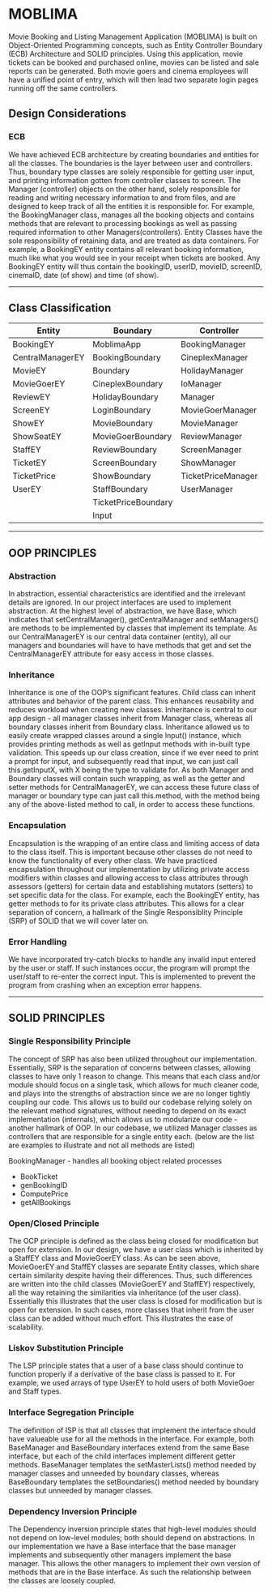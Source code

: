 # MOBLIMA
Movie Booking and Listing Management Application (MOBLIMA) is built on Object-Oriented Programming concepts, such as Entity Controller Boundary (ECB) Architecture and SOLID principles.
Using this application, movie tickets can be booked and purchased online, movies can be listed and sale reports can be generated. Both movie goers and cinema employees will have a unified point of entry, which will then lead two separate login pages running off the same controllers.

## Design Considerations
### ECB
We have achieved ECB architecture by creating boundaries and entities for all the classes. The boundaries is the layer between user and controllers. Thus, boundary type classes are solely responsible for getting user input, and printing information gotten from controller classes to screen. The Manager (controller) objects on the other hand, solely responsible for reading and writing necessary information to and from files, and are designed to keep track of all the entities it is responsible for. For example, the BookingManager class, manages all the booking objects and contains methods that are relevant to processing bookings as well as passing required information to other Managers(controllers). Entity Classes have the sole responsibility of retaining data, and are treated as data containers. For example, a BookingEY entity contains all relevant booking information, much like what you would see in your receipt when tickets are booked. Any BookingEY entity will thus contain the bookingID, userID, movieID, screenID, cinemaID, date (of show) and time (of show).

<hr>

## Class Classification

<table class="tg">
<thead>
  <tr>
    <th class="tg-0lax">Entity</th>
    <th class="tg-0lax">Boundary</th>
    <th class="tg-0lax">Controller</th>
    <th class="tg-0lax">Enum</th>
    <th class="tg-0lax">Interface</th>
  </tr>
</thead>
<tbody>
  <tr>
    <td class="tg-0lax">BookingEY</td>
    <td class="tg-0lax">MoblimaApp</td>
    <td class="tg-0lax">BookingManager</td>
    <td class="tg-0lax">cineplexTypeEN</td>
    <td class="tg-0lax">Base</td>
  </tr>
  <tr>
    <td class="tg-0lax">CentralManagerEY</td>
    <td class="tg-0lax">BookingBoundary</td>
    <td class="tg-0lax">CineplexManager</td>
    <td class="tg-0lax">DayTypeEN</td>
    <td class="tg-0lax">BaseBoundary</td>
  </tr>
  <tr>
    <td class="tg-0lax">MovieEY</td>
    <td class="tg-0lax">Boundary</td>
    <td class="tg-0lax">HolidayManager</td>
    <td class="tg-0lax">MovieGoerAgeEN</td>
    <td class="tg-0lax">BaseManager</td>
  </tr>
  <tr>
    <td class="tg-0lax">MovieGoerEY</td>
    <td class="tg-0lax">CineplexBoundary</td>
    <td class="tg-0lax">IoManager</td>
    <td class="tg-0lax">MovieRatingEN</td>
    <td class="tg-0lax"></td>
  </tr>
  <tr>
    <td class="tg-0lax">ReviewEY</td>
    <td class="tg-0lax">HolidayBoundary</td>
    <td class="tg-0lax">Manager</td>
    <td class="tg-0lax">MovieTypeEN</td>
    <td class="tg-0lax"></td>
  </tr>
  <tr>
    <td class="tg-0lax">ScreenEY</td>
    <td class="tg-0lax">LoginBoundary</td>
    <td class="tg-0lax">MovieGoerManager</td>
    <td class="tg-0lax">RatingScaleEN</td>
    <td class="tg-0lax"></td>
  </tr>
  <tr>
    <td class="tg-0lax">ShowEY</td>
    <td class="tg-0lax">MovieBoundary</td>
    <td class="tg-0lax">MovieManager</td>
    <td class="tg-0lax">ScreenClassEN</td>
    <td class="tg-0lax"></td>
  </tr>
  <tr>
    <td class="tg-0lax">ShowSeatEY</td>
    <td class="tg-0lax">MovieGoerBoundary</td>
    <td class="tg-0lax">ReviewManager</td>
    <td class="tg-0lax">ShowStatusEN</td>
    <td class="tg-0lax"></td>
  </tr>
  <tr>
    <td class="tg-0lax">StaffEY</td>
    <td class="tg-0lax">ReviewBoundary</td>
    <td class="tg-0lax">ScreenManager</td>
    <td class="tg-0lax">UserTypeEN</td>
    <td class="tg-0lax"></td>
  </tr>
  <tr>
    <td class="tg-0lax">TicketEY</td>
    <td class="tg-0lax">ScreenBoundary</td>
    <td class="tg-0lax">ShowManager</td>
    <td class="tg-0lax"></td>
    <td class="tg-0lax"></td>
  </tr>
  <tr>
    <td class="tg-0lax">TicketPrice</td>
    <td class="tg-0lax">ShowBoundary</td>
    <td class="tg-0lax">TicketPriceManager</td>
    <td class="tg-0lax"></td>
    <td class="tg-0lax"></td>
  </tr>
  <tr>
    <td class="tg-0lax">UserEY</td>
    <td class="tg-0lax">StaffBoundary</td>
    <td class="tg-0lax">UserManager</td>
    <td class="tg-0lax"></td>
    <td class="tg-0lax"></td>
  </tr>
  <tr>
    <td class="tg-0lax"></td>
    <td class="tg-0lax">TicketPriceBoundary</td>
    <td class="tg-0lax"></td>
    <td class="tg-0lax"></td>
    <td class="tg-0lax"></td>
  </tr>
  <tr>
    <td class="tg-0lax"></td>
    <td class="tg-0lax">Input</td>
    <td class="tg-0lax"></td>
    <td class="tg-0lax"></td>
    <td class="tg-0lax"></td>
  </tr>
</tbody>
</table>

<hr>

## OOP PRINCIPLES

### Abstraction
In abstraction, essential characteristics are identified and the irrelevant details are ignored. In our project interfaces are used to implement abstraction. At the highest level of abstraction, we have Base, which indicates that setCentralManager(), getCentralManager and setManagers() are methods to be implemented by classes that implement its template. As our CentralManagerEY is our central data container (entity), all our managers and boundaries will have to have methods that get and set the CentralManagerEY attribute for easy access in those classes.

### Inheritance
Inheritance is one of the OOP’s significant features. Child class can inherit attributes and behavior of the parent class. This enhances reusability and reduces workload when creating new classes. Inheritance is central to our app design - all manager classes inherit from Manager class, whereas all boundary classes inherit from Boundary class. Inheritance allowed us to easily create wrapped classes around a single Input() instance, which provides printing methods as well as getInput methods with in-built type validation.
This speeds up our class creation, since if we ever need to print a prompt for input, and subsequently read that input, we can just call this.getInputX, with X being the type to validate for.
As both Manager and Boundary classes will contain such wrapping, as well as the getter and setter methods for CentralManagerEY, we can access these future class of manager or boundary type can just call this.method, with the method being any of the above-listed method to call, in order to access these functions.

### Encapsulation
Encapsulation is the wrapping of an entire class and limiting access of data to the class itself. This is important because other classes do not need to know the functionality of every other class. We have practiced encapsulation throughout our implementation by utilizing private access modifiers within classes and allowing access to class attributes through assessors (getters) for certain data and establishing mutators (setters) to set specific data for the class. For example, each the BookingEY entity, has getter methods to for its private class attributes. This allows for a clear separation of concern, a hallmark of the Single Responsiblity Principle (SRP) of SOLID that we will cover later on.

### Error Handling
We have incorporated try-catch blocks to handle any invalid input entered by the user or staff. If such instances occur, the program will prompt the user/staff to re-enter the correct input. This is implemented to prevent the program from crashing when an exception error happens.

<hr>

## SOLID PRINCIPLES

### Single Responsibility Principle
The concept of SRP has also been utilized throughout our implementation. Essentially, SRP is the separation of concerns between classes, allowing classes to have only 1 reason to change. This means that each class and/or module should focus on a single task, which allows for much cleaner code, and plays into the strengths of abstraction since we are no longer tightly coupling our code. This allows us to build our codebase relying solely on the relevant method signatures, without needing to depend on its exact implementation (internals), which allows us to modularize our code - another hallmark of OOP. In our codebase, we utilized Manager classes as controllers that are responsible for a single entity each. (below are the list are examples to illustrate and not all methods are listed)

BookingManager - handles all booking object related processes
- BookTicket
- genBookingID
- ComputePrice
- getAllBookings

### Open/Closed Principle
The OCP principle is defined as the class being closed for modification but open for extension. In our design, we have a user class which is inherited by a StaffEY class and MovieGoerEY class. As can be seen above, MovieGoerEY and StaffEY classes are separate Entity classes, which share certain similarity despite having their differences. Thus, such differences are written into the child classes (MovieGoerEY and StaffEY) respectively, all the way retaining the similarities via inheritance (of the user class). Essentially this illustrates that the user class is closed for modification but is open for extension. In such cases, more classes that inherit from the user class can be added without much effort. This illustrates the ease of scalability.

### Liskov Substitution Principle
The LSP principle states that a user of a base class should continue to function properly if a derivative of the base class is passed to it. For example, we used arrays of type UserEY to hold users of both MovieGoer and Staff types.

### Interface Segregation Principle
The definition of ISP is that all classes that implement the interface should have valueable use for all the methods in the interface. For example, both BaseManager and BaseBoundary interfaces extend from the same Base interface, but each of the child interfaces implement different getter methods. BaseManager templates the setMasterLists() method needed by manager classes and unneeded by boundary classes, whereas BaseBoundary templates the setBoundaries() method needed by boundary classes but unneeded by manager classes.

### Dependency Inversion Principle
The Dependency inversion principle states that high-level modules should not depend on low-level modules; both should depend on abstractions. In our implementation we have a Base interface that the base manager implements and subsequently other managers implement the base manager. This allows the other managers to implement their own version of methods that are in the Base interface. As such the relationship between the classes are loosely coupled.
